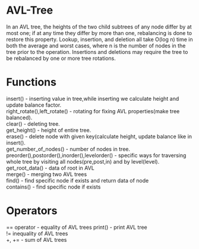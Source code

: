 # AVL-Tree
In an AVL tree, the heights of the two child subtrees of any node differ by at most one; if at any time they differ by more than one, rebalancing is done to restore this property. Lookup, insertion, and deletion all take O(log n) time in both the average and worst cases, where n is the number of nodes in the tree prior to the operation. Insertions and deletions may require the tree to be rebalanced by one or more tree rotations.
# Functions
insert() - inserting value in tree,while inserting we calculate height and update balance factor.\
right_rotate(),left_rotate() - rotating for fixing AVL properties(make tree balanced).\
clear() - deleting tree.\
get_height() - height of entire tree.\
erase() - delete node with given key(calculate height, update balance like in insert().\
get_number_of_nodes() - number of nodes in tree.\
preorder(),postorder(),inorder(),levelorder() - specific ways for traversing whole tree by visiting all nodes(pre,post,in) and by level(level). 
get_root_data() - data of root in AVL\
merge() - merging two AVL trees\
find() - find specific node if exists and return data of node\
contains() - find specific node if exists
# Operators
== operator - equality of AVL trees
print() - print AVL tree\
!= inequality of AVL trees\
+, += - sum of AVL trees
